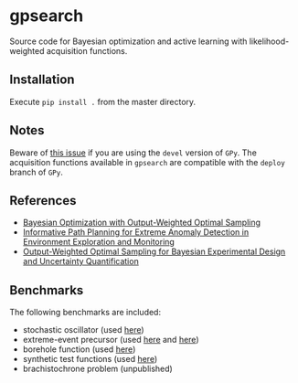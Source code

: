 # gpsearch

Source code for Bayesian optimization and active learning with likelihood-weighted acquisition functions. 

## Installation

Execute `pip install .` from the master directory.

## Notes

Beware of [this issue](https://github.com/SheffieldML/GPy/issues/802) if you are using the `devel` version of `GPy`.  The acquisition functions available in `gpsearch` are compatible with the `deploy` branch of `GPy`.


## References

* [Bayesian Optimization with Output-Weighted Optimal Sampling](https://arxiv.org/abs/2004.10599)
* [Informative Path Planning for Extreme Anomaly Detection in Environment Exploration and Monitoring](https://arxiv.org/abs/2005.10040)
* [Output-Weighted Optimal Sampling for Bayesian Experimental Design and Uncertainty Quantification](https://arxiv.org/abs/2006.12394)

## Benchmarks

The following benchmarks are included:
* stochastic oscillator (used [here](https://arxiv.org/abs/2006.12394))
* extreme-event precursor (used [here](https://arxiv.org/abs/2004.10599) and [here](https://arxiv.org/abs/2006.12394))
* borehole function (used [here](https://arxiv.org/abs/2006.12394))
* synthetic test functions (used [here](https://arxiv.org/abs/2004.10599))
* brachistochrone problem (unpublished)

